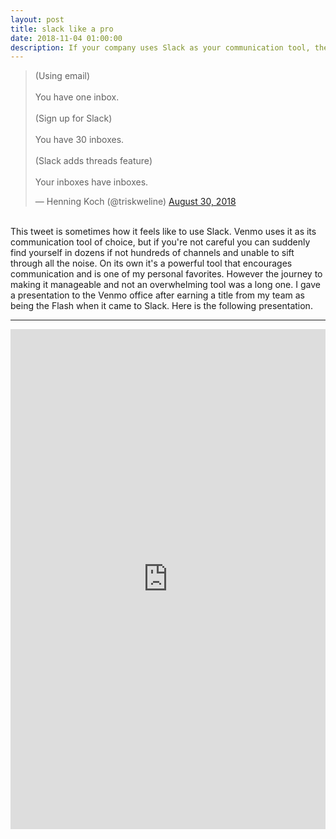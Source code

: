 ```yaml
---
layout: post
title: slack like a pro
date: 2018-11-04 01:00:00
description: If your company uses Slack as your communication tool, these tips will help you become a power-Slack-er.
---
```

<blockquote class="twitter-tweet" data-lang="en"><p lang="en" dir="ltr">(Using email)<br><br>You have one inbox.<br><br>(Sign up for Slack)<br><br>You have 30 inboxes.<br><br>(Slack adds threads feature)<br><br>Your inboxes have inboxes.</p>&mdash; Henning Koch (@triskweline) <a href="https://twitter.com/triskweline/status/1035073193550249984?ref_src=twsrc%5Etfw">August 30, 2018</a></blockquote> <script async src="https://platform.twitter.com/widgets.js" charset="utf-8"></script>
<br>
This tweet is sometimes how it feels like to use Slack.  Venmo uses it as its communication tool of choice, but if you're not careful you can suddenly find yourself in dozens if not hundreds of channels and unable to sift through all the noise.  On its own it's a powerful tool that encourages communication and is one of my personal favorites.  However the journey to making it manageable and not an overwhelming tool was a long one.  I gave a presentation to the Venmo office after earning a title from my team as being the Flash when it came to Slack. Here is the following presentation.
<hr>
<embed src="https://drive.google.com/file/d/1c-TmQ7o_CVTnTz4IriCyVESX2W8NJa9C/view" type="application/pdf" width="100%" height="800em">
